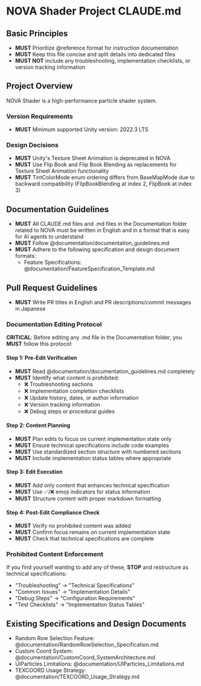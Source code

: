# NOVA Shader Project CLAUDE.md

<!-- This file contains project-specific instructions for Claude Code -->

## Basic Principles

- **MUST** Prioritize @reference format for instruction documentation
- **MUST** Keep this file concise and split details into dedicated files
- **MUST NOT** include any troubleshooting, implementation checklists, or version tracking information

## Project Overview

NOVA Shader is a high-performance particle shader system.

### Version Requirements
- **MUST** Minimum supported Unity version: 2022.3 LTS

### Design Decisions
- **MUST** Unity's Texture Sheet Animation is deprecated in NOVA
- **MUST** Use Flip Book and Flip Book Blending as replacements for Texture Sheet Animation functionality
- **MUST** TintColorMode enum ordering differs from BaseMapMode due to backward compatibility (FlipBookBlending at index 2, FlipBook at index 3)

## Documentation Guidelines

- **MUST** All CLAUDE.md files and .md files in the Documentation folder related to NOVA must be written in English and in a format that is easy for AI agents to understand
- **MUST** Follow @documentation/documentation_guidelines.md
- **MUST** Adhere to the following specification and design document formats:
  - Feature Specifications: @documentation/FeatureSpecification_Template.md

## Pull Request Guidelines
- **MUST** Write PR titles in English and PR descriptions/commit messages in Japanese

### Documentation Editing Protocol

**CRITICAL**: Before editing any .md file in the Documentation folder, you **MUST** follow this protocol:

#### Step 1: Pre-Edit Verification
- **MUST** Read @documentation/documentation_guidelines.md completely
- **MUST** Identify what content is prohibited:
  - ❌ Troubleshooting sections
  - ❌ Implementation completion checklists  
  - ❌ Update history, dates, or author information
  - ❌ Version tracking information
  - ❌ Debug steps or procedural guides

#### Step 2: Content Planning
- **MUST** Plan edits to focus on current implementation state only
- **MUST** Ensure technical specifications include code examples
- **MUST** Use standardized section structure with numbered sections
- **MUST** Include implementation status tables where appropriate

#### Step 3: Edit Execution
- **MUST** Add only content that enhances technical specification
- **MUST** Use ✅/❌ emoji indicators for status information
- **MUST** Structure content with proper markdown formatting

#### Step 4: Post-Edit Compliance Check
- **MUST** Verify no prohibited content was added
- **MUST** Confirm focus remains on current implementation state
- **MUST** Check that technical specifications are complete

### Prohibited Content Enforcement

If you find yourself wanting to add any of these, **STOP** and restructure as technical specifications:
- "Troubleshooting" → "Technical Specifications"
- "Common Issues" → "Implementation Details"  
- "Debug Steps" → "Configuration Requirements"
- "Test Checklists" → "Implementation Status Tables"

## Existing Specifications and Design Documents

- Random Row Selection Feature: @documentation/RandomRowSelection_Specification.md
- Custom Coord System: @documentation/CustomCoord_SystemArchitecture.md
- UIParticles Limitations: @documentation/UIParticles_Limitations.md
- TEXCOORD Usage Strategy: @documentation/TEXCOORD_Usage_Strategy.md
